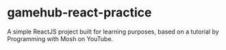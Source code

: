 
# gamehub-react-practice
A simple ReactJS project built for learning purposes, based on a tutorial by Programming with Mosh on YouTube.

